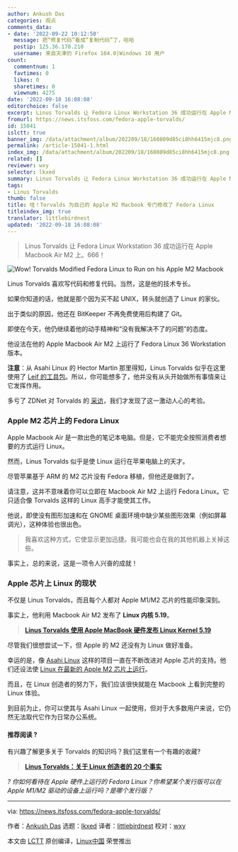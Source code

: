 ```yaml
---
author: Ankush Das
categories: 观点
comments_data:
- date: '2022-09-22 10:12:50'
  message: 把“修复代码”看成“复制代码”了，哈哈
  postip: 125.36.170.210
  username: 来自天津的 Firefox 104.0|Windows 10 用户
count:
  commentnum: 1
  favtimes: 0
  likes: 0
  sharetimes: 0
  viewnum: 4275
date: '2022-09-18 16:08:08'
editorchoice: false
excerpt: Linus Torvalds 让 Fedora Linux Workstation 36 成功运行在 Apple Macbook Air M2 上。666！
fromurl: https://news.itsfoss.com/fedora-apple-torvalds/
id: 15041
islctt: true
banner_img: /data/attachment/album/202209/18/160809d85ci8hh6415mjc8.png
permalink: /article-15041-1.html
index_img: /data/attachment/album/202209/18/160809d85ci8hh6415mjc8.png.thumb.jpg
related: []
reviewer: wxy
selector: lkxed
summary: Linus Torvalds 让 Fedora Linux Workstation 36 成功运行在 Apple Macbook Air M2 上。666！
tags:
- Linus Torvalds
thumb: false
title: 哇！Torvalds 为自己的 Apple M2 Macbook 专门修改了 Fedora Linux
titleindex_img: true
translator: littlebirdnest
updated: '2022-09-18 16:08:08'
---
```



> 
> Linus Torvalds 让 Fedora Linux Workstation 36 成功运行在 Apple Macbook Air M2 上。666！
> 
> 
> 


![Wow! Torvalds Modified Fedora Linux to Run on his Apple M2 Macbook](/data/attachment/album/202209/18/160809d85ci8hh6415mjc8.png)


Linus Torvalds 喜欢写代码和修复代码。当然，这是他的技术专长。


如果你知道的话，他就是那个因为买不起 UNIX，转头就创造了 Linux 的家伙。


出于类似的原因，他还在 BitKeeper 不再免费使用后构建了 Git。


即使在今天，他仍继续着他的动手精神和“没有我解决不了的问题”的态度。


他设法在他的 Apple Macbook Air M2 上运行了 Fedora Linux 36 Workstation 版本。


**注意**：从 Asahi Linux 的 Hector Martin 那里得知，Linus Torvalds 似乎在这里使用了 [Leif 的工具包](https://github.com/leifliddy/asahi-fedora-builder)。所以，你可能想多了，他并没有从头开始做所有事情来让它发挥作用。


多亏了 ZDNet 对 Torvalds 的 [采访](/article-15039-1.html)，我们才发现了这一激动人心的考验。


### Apple M2 芯片上的 Fedora Linux


Apple Macbook Air 是一款出色的笔记本电脑。但是，它不能完全按照消费者想要的方式运行 Linux。


然而，Linus Torvalds 似乎是使 Linux 运行在苹果电脑上的天才。


尽管苹果基于 ARM 的 M2 芯片没有 Fedora 移植，但他还是做到了。


请注意，这并不意味着你可以立即在 Macbook Air M2 上运行 Fedora Linux。它只适合像 Torvalds 这样的 Linux 高手才能使其工作。


他说，即使没有图形加速和在 GNOME 桌面环境中缺少某些图形效果（例如屏幕调光），这种体验也很出色。



> 
> 我喜欢这种方式，它使显示更加迅捷。我可能也会在我的其他机器上关掉这些。
> 
> 
> 


事实上，总的来说，这是一项令人兴奋的成就！


### Apple 芯片上 Linux 的现状


不仅是 Linus Torvalds，而且每个人都对 Apple M1/M2 芯片的性能印象深刻。


事实上，他利用 Macbook Air M2 发布了 **Linux 内核 5.19**。



> 
> **[Linus Torvalds 使用 Apple MacBook 硬件发布 Linux Kernel 5.19](https://news.itsfoss.com/linux-kernel-5-19-release/)**
> 
> 
> 


尽管我们很想尝试一下，但 Apple 的 M2 还没有为 Linux 做好准备。


幸运的是，像 [Asahi Linux](https://asahilinux.org/) 这样的项目一直在不断改进对 Apple 芯片的支持。他们还设法使 [Linux 在最新的 Apple M2 芯片上运行](https://asahilinux.org/2022/07/july-2022-release/)。


而且，在 Linux 创造者的努力下，我们应该很快就能在 Macbook 上看到完整的 Linux 体验。


到目前为止，你可以使其与 Asahi Linux 一起使用，但对于大多数用户来说，它仍然无法取代它作为日常办公系统。


#### 推荐阅读 ?


有兴趣了解更多关于 Torvalds 的知识吗？我们这里有一个有趣的收藏?



> 
> **[Linus Torvalds：关于 Linux 创造者的 20 个事实](https://itsfoss.com/linus-torvalds-facts/)**
> 
> 
> 


*? 你如何看待在 Apple 硬件上运行的 Fedora Linux？你希望某个发行版可以在 Apple M1/M2 驱动的设备上运行吗？是哪个发行版？*




---


via: <https://news.itsfoss.com/fedora-apple-torvalds/>


作者：[Ankush Das](https://news.itsfoss.com/author/ankush/) 选题：[lkxed](https://github.com/lkxed) 译者：[littlebirdnest](https://github.com/littlebirdnest) 校对：[wxy](https://github.com/wxy)


本文由 [LCTT](https://github.com/LCTT/TranslateProject) 原创编译，[Linux中国](https://linux.cn/) 荣誉推出